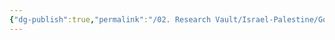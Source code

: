 ```yaml
---
{"dg-publish":true,"permalink":"/02. Research Vault/Israel-Palestine/Governments/Democratic Front for the Liberation of Palestine/","created":"2025-08-22T20:53:31.344-04:00","updated":"2025-08-22T21:01:03.584-04:00"}
---
```


